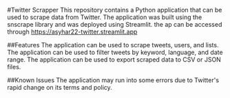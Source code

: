 #Twitter Scrapper
This repository contains a Python application that can be used to scrape data from Twitter. The application was built using the snscrape library and was deployed using Streamlit.
the ap can be accessed through https://asyhar22-twitter.streamlit.app 

##Features
The application can be used to scrape tweets, users, and lists.
The application can be used to filter tweets by keyword, language, and date range.
The application can be used to export scraped data to CSV or JSON files.

##Known Issues
The application may run into some errors due to Twitter's rapid change on its terms and policy.
